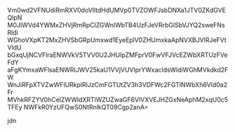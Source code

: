 Vm0wd2VFNUdiRmRXV0doVlltdHdUMVp0TVZOWFJsbDNXa1JTV0ZKdGVEQlpN
M0JIWVd4YWMxZHVjRmRpClZGWnlWbTB4UzFJeVRrbGlSbVJYQ2sweFNsRldi
WGhoVXpKT2MxZHVSbGRpUmxwd1EyeEplV0ZHUmxkaApNVXBJVlRJeFVtVldU
bGxqUjNCVFlraENWVkV5TVV0U2JHUlpZMFprV0FwVFJVcEZWbXRTUzFVeFdY
aFgKYmxaWFlsaENWRlJWV25kaU1VVjVUVlprYWxacldsWldiWGhMVkdkd2FW
WnJiRFpXTVZwWFlURkplRlJzCmFGTUtZV3h3VDFWc2FGTlNWbXh6Vld0a2Fr
MVhkRFZYV0hCelZWWldXRTlWZUZwaGF6VlVXVEJHZGxNeAphM2xqU0c5TFEy
NWFkR0YzUFQwS0NtRnlkQT09Cgp2anA=

jdn